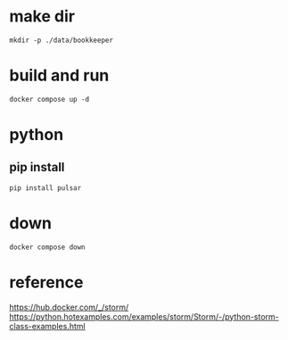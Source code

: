# make dir
```
mkdir -p ./data/bookkeeper
```

# build and run
```
docker compose up -d
```

# python
## pip install
```
pip install pulsar
```

# down
```
docker compose down
```

# reference
https://hub.docker.com/_/storm/
https://python.hotexamples.com/examples/storm/Storm/-/python-storm-class-examples.html
